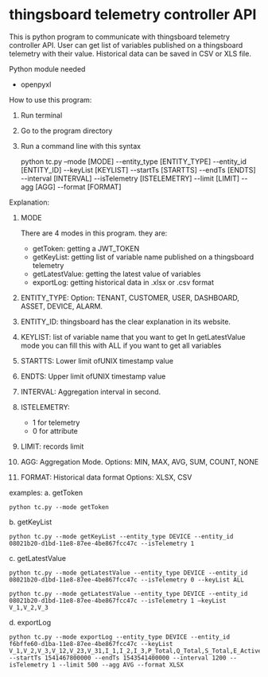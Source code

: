 # thingsboard telemetry controller API

This is python program to communicate with thingsboard telemetry controller API. User can get list of variables published on a thingsboard telemetry with their value. Historical data can be saved in CSV or XLS file.

Python module needed
-	openpyxl

How to use this program:
1.	Run terminal
2.	Go to the program directory
3.	Run a command line with this syntax
    
    python tc.py –mode [MODE] --entity_type [ENTITY_TYPE] --entity_id [ENTITY_ID] --keyList [KEYLIST] --startTs [STARTTS] --endTs 
    [ENDTS] --interval [INTERVAL] --isTelemetry [ISTELEMETRY] --limit [LIMIT] --agg [AGG] --format [FORMAT]
    
Explanation:
1.	MODE 

    There are 4 modes in this program. they are:
    
    -   getToken:
        getting a JWT_TOKEN
    -   getKeyList:
        getting list of variable name published on a thingsboard telemetry
    -   getLatestValue:
        getting the latest value of variables
    -   exportLog:
        getting historical data in .xlsx or .csv format

2.	ENTITY_TYPE:
    Option: TENANT, CUSTOMER, USER, DASHBOARD, ASSET, DEVICE, ALARM.
3.	ENTITY_ID: thingsboard has the clear explanation in its website.
4.	KEYLIST:
    list of variable name that you want to get
    In getLatestValue mode you can fill this with ALL if you want to get all variables
5.	STARTTS:
    Lower limit ofUNIX timestamp value 
6.	ENDTS:
    Upper limit ofUNIX timestamp value 
7.	INTERVAL:
    Aggregation interval in second.
8.	ISTELEMETRY:
    -   1 for telemetry
    -   0 for attribute
9.	LIMIT:
    records limit
10.	AGG:
    Aggregation Mode.
    Options: MIN, MAX, AVG, SUM, COUNT, NONE
11.	FORMAT:
    Historical data format
    Options: XLSX, CSV

examples:
a.	getToken

    python tc.py --mode getToken

b.	getKeyList

    python tc.py --mode getKeyList --entity_type DEVICE --entity_id 08021b20-d1bd-11e8-87ee-4be867fcc47c --isTelemetry 1

c.	getLatestValue

    python tc.py --mode getLatestValue --entity_type DEVICE --entity_id 08021b20-d1bd-11e8-87ee-4be867fcc47c --isTelemetry 0 --keyList ALL

    python tc.py --mode getLatestValue --entity_type DEVICE --entity_id 08021b20-d1bd-11e8-87ee-4be867fcc47c --isTelemetry 1 –keyList V_1,V_2,V_3

d.	exportLog

    python tc.py --mode exportLog --entity_type DEVICE --entity_id f6bffe60-d1ba-11e8-87ee-4be867fcc47c --keyList V_1,V_2,V_3,V_12,V_23,V_31,I_1,I_2,I_3,P_Total,Q_Total,S_Total,E_Active,E_Reactive,PF_avg,Freq,VTHD1,VTHD2,VTHD3,ITHD1,ITHD2,ITHD3 --startTs 1541467800000 --endTs 1543541400000 --interval 1200 --isTelemetry 1 --limit 500 --agg AVG --format XLSX
